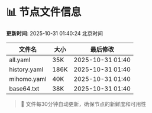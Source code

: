# 📊 节点文件信息

**更新时间**: 2025-10-31 01:40:24 北京时间

| 文件名 | 大小 | 最后修改 |
|--------|------|----------|
| all.yaml | 35K | 2025-10-31 01:40 |
| history.yaml | 186K | 2025-10-31 01:40 |
| mihomo.yaml | 40K | 2025-10-31 01:40 |
| base64.txt | 38K | 2025-10-31 01:40 |

> 🔄 文件每30分钟自动更新，确保节点的新鲜度和可用性
